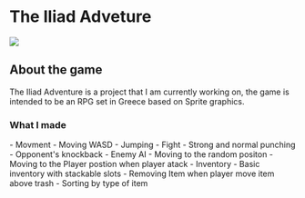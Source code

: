 <h1>The Iliad Adveture</h1>

<img src="https://i.postimg.cc/Hk5HkL6C/screen1.png"></img>


<h2>About the game</h2>

The Iliad Adventure is a project that I am currently working on,
the game is intended to be an RPG set in Greece based on Sprite graphics.

<h3>What I made</h3>
  - Movment
   - Moving WASD
   - Jumping
  - Fight
    - Strong and normal punching
    - Opponent's knockback
  - Enemy AI
    - Moving to the random positon
   - Moving to the Player postion when player atack
  - Inventory
   - Basic inventory with stackable slots  
   - Removing Item when player move item above trash
   - Sorting by type of item
